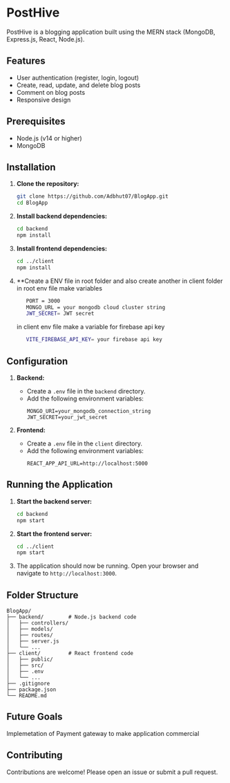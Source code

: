 
# PostHive

PostHive is a blogging application built using the MERN stack (MongoDB, Express.js, React, Node.js).

## Features

- User authentication (register, login, logout)
- Create, read, update, and delete blog posts
- Comment on blog posts
- Responsive design

## Prerequisites

- Node.js (v14 or higher)
- MongoDB

## Installation

1. **Clone the repository:**
    ```bash
    git clone https://github.com/Adbhut07/BlogApp.git
    cd BlogApp
    ```

2. **Install backend dependencies:**
    ```bash
    cd backend
    npm install
    ```

3. **Install frontend dependencies:**
    ```bash
    cd ../client
    npm install
    ```
4. **Create a ENV file in root folder and also create another in client folder
   in root env file make variables
   ```bash
      PORT = 3000
      MONGO_URL = your mongodb cloud cluster string
      JWT_SECRET= JWT secret 
   ```
   in client env file make a variable for firebase api key
   ```bash
      VITE_FIREBASE_API_KEY= your firebase api key
   ```

## Configuration

1. **Backend:**
   - Create a `.env` file in the `backend` directory.
   - Add the following environment variables:
     ```
     MONGO_URI=your_mongodb_connection_string
     JWT_SECRET=your_jwt_secret
     ```

2. **Frontend:**
   - Create a `.env` file in the `client` directory.
   - Add the following environment variables:
     ```
     REACT_APP_API_URL=http://localhost:5000
     ```

## Running the Application

1. **Start the backend server:**
    ```bash
    cd backend
    npm start
    ```

2. **Start the frontend server:**
    ```bash
    cd ../client
    npm start
    ```

3. The application should now be running. Open your browser and navigate to `http://localhost:3000`.

## Folder Structure

```
BlogApp/
├── backend/        # Node.js backend code
│   ├── controllers/
│   ├── models/
│   ├── routes/
│   ├── server.js
│   └── ...
├── client/         # React frontend code
│   ├── public/
│   ├── src/
│   ├── .env
│   └── ...
├── .gitignore
├── package.json
└── README.md
```

## Future Goals
Implemetation of Payment gateway to make application commercial

## Contributing

Contributions are welcome! Please open an issue or submit a pull request.


